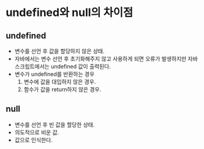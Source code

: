 # undefined와 null의 차이점
## undefined
- 변수를 선언 후 값을 할당하지 않은 상태.
- 자바에서는 변수 선언 후 초기화해주지 않고 사용하게 되면 오류가 발생하지만
  자바 스크립트에서는 undefined 값이 출력된다.
- 변수가 undefined를 반환하는 경우
    1. 변수에 값을 대입하지 않은 경우.
    2. 함수가 값을 return하지 않은 경우.

## null
- 변수를 선언 후 빈 값을 할당한 상태.
- 의도적으로 비운 값.
- 값으로 인식한다.
